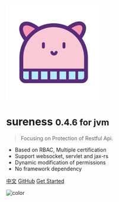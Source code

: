 ![logo](_media/hat-128.svg)

# sureness <small>0.4.6 for jvm</small>  

> Focusing on Protection of Restful Api.  

- Based on RBAC, Multiple certification
- Support websocket, servlet and jax-rs  
- Dynamic modification of permissions
- No framework dependency  

[中文](/cn/)
[GitHub](https://github.com/tomsun28/sureness/)
[Get Started](README.md)

![color](#e3f1ec)